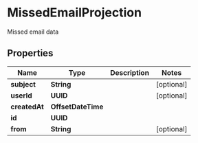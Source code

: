 

# MissedEmailProjection

Missed email data

## Properties

| Name | Type | Description | Notes |
|------------ | ------------- | ------------- | -------------|
|**subject** | **String** |  |  [optional] |
|**userId** | **UUID** |  |  [optional] |
|**createdAt** | **OffsetDateTime** |  |  |
|**id** | **UUID** |  |  |
|**from** | **String** |  |  [optional] |



